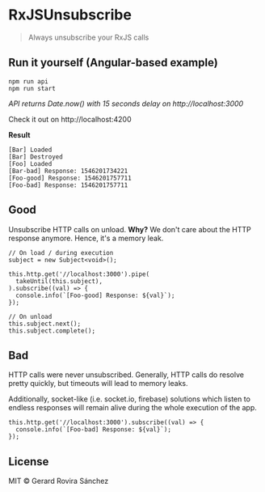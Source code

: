 # RxJSUnsubscribe

> Always unsubscribe your RxJS calls

## Run it yourself (Angular-based example)

```
npm run api
npm run start
```

_API returns Date.now() with 15 seconds delay on http://localhost:3000_

Check it out on http://localhost:4200

**Result**

```
[Bar] Loaded
[Bar] Destroyed
[Foo] Loaded
[Bar-bad] Response: 1546201734221
[Foo-good] Response: 1546201757711
[Foo-bad] Response: 1546201757711
```

## Good

Unsubscribe HTTP calls on unload. **Why?** We don't care about the HTTP response anymore. Hence, 
it's a memory leak.

```
// On load / during execution
subject = new Subject<void>();

this.http.get('//localhost:3000').pipe(
  takeUntil(this.subject),
).subscribe((val) => {
  console.info(`[Foo-good] Response: ${val}`);
});

// On unload
this.subject.next();
this.subject.complete();
```

## Bad

HTTP calls were never unsubscribed. Generally, HTTP calls do resolve pretty quickly, but timeouts
will lead to memory leaks.

Additionally, socket-like (i.e. socket.io, firebase) solutions which listen to endless responses
will remain alive during the whole execution of the app.

```
this.http.get('//localhost:3000').subscribe((val) => {
  console.info(`[Foo-bad] Response: ${val}`);
});
```

## License

MIT © Gerard Rovira Sánchez
